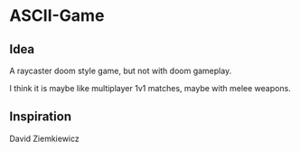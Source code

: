 # ASCII-Game

## Idea

A raycaster doom style game, but not with doom gameplay.

I think it is maybe like multiplayer 1v1 matches, maybe with melee weapons. 

## Inspiration
David Ziemkiewicz

